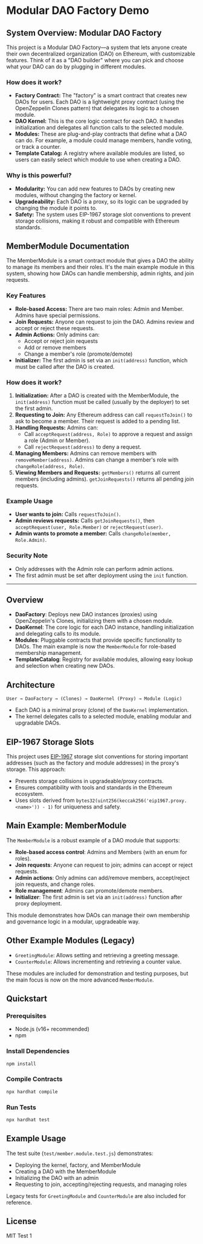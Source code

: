 # Modular DAO Factory Demo

## System Overview: Modular DAO Factory

This project is a Modular DAO Factory—a system that lets anyone create their own decentralized organization (DAO) on Ethereum, with customizable features. Think of it as a "DAO builder" where you can pick and choose what your DAO can do by plugging in different modules.

### How does it work?

- **Factory Contract:** The "factory" is a smart contract that creates new DAOs for users. Each DAO is a lightweight proxy contract (using the OpenZeppelin Clones pattern) that delegates its logic to a chosen module.
- **DAO Kernel:** This is the core logic contract for each DAO. It handles initialization and delegates all function calls to the selected module.
- **Modules:** These are plug-and-play contracts that define what a DAO can do. For example, a module could manage members, handle voting, or track a counter.
- **Template Catalog:** A registry where available modules are listed, so users can easily select which module to use when creating a DAO.

### Why is this powerful?

- **Modularity:** You can add new features to DAOs by creating new modules, without changing the factory or kernel.
- **Upgradeability:** Each DAO is a proxy, so its logic can be upgraded by changing the module it points to.
- **Safety:** The system uses EIP-1967 storage slot conventions to prevent storage collisions, making it robust and compatible with Ethereum standards.

## MemberModule Documentation

The MemberModule is a smart contract module that gives a DAO the ability to manage its members and their roles. It's the main example module in this system, showing how DAOs can handle membership, admin rights, and join requests.

### Key Features

- **Role-based Access:** There are two main roles: Admin and Member. Admins have special permissions.
- **Join Requests:** Anyone can request to join the DAO. Admins review and accept or reject these requests.
- **Admin Actions:** Only admins can:
  - Accept or reject join requests
  - Add or remove members
  - Change a member's role (promote/demote)
- **Initializer:** The first admin is set via an `init(address)` function, which must be called after the DAO is created.

### How does it work?

1. **Initialization:**  After a DAO is created with the MemberModule, the `init(address)` function must be called (usually by the deployer) to set the first admin.
2. **Requesting to Join:**  Any Ethereum address can call `requestToJoin()` to ask to become a member. Their request is added to a pending list.
3. **Handling Requests:**  Admins can:
   - Call `acceptRequest(address, Role)` to approve a request and assign a role (Admin or Member).
   - Call `rejectRequest(address)` to deny a request.
4. **Managing Members:**  Admins can remove members with `removeMember(address)`. Admins can change a member's role with `changeRole(address, Role)`.
5. **Viewing Members and Requests:**  `getMembers()` returns all current members (including admins). `getJoinRequests()` returns all pending join requests.

### Example Usage

- **User wants to join:**  Calls `requestToJoin()`.
- **Admin reviews requests:**  Calls `getJoinRequests()`, then `acceptRequest(user, Role.Member)` or `rejectRequest(user)`.
- **Admin wants to promote a member:**  Calls `changeRole(member, Role.Admin)`.

### Security Note

- Only addresses with the Admin role can perform admin actions.
- The first admin must be set after deployment using the `init` function.

---

## Overview

- **DaoFactory**: Deploys new DAO instances (proxies) using OpenZeppelin's Clones, initializing them with a chosen module.
- **DaoKernel**: The core logic for each DAO instance, handling initialization and delegating calls to its module.
- **Modules**: Pluggable contracts that provide specific functionality to DAOs. The main example is now the `MemberModule` for role-based membership management.
- **TemplateCatalog**: Registry for available modules, allowing easy lookup and selection when creating new DAOs.

## Architecture

```
User → DaoFactory → (Clones) → DaoKernel (Proxy) → Module (Logic)
```
- Each DAO is a minimal proxy (clone) of the `DaoKernel` implementation.
- The kernel delegates calls to a selected module, enabling modular and upgradable DAOs.

## EIP-1967 Storage Slots

This project uses [EIP-1967](https://eips.ethereum.org/EIPS/eip-1967) storage slot conventions for storing important addresses (such as the factory and module addresses) in the proxy's storage. This approach:
- Prevents storage collisions in upgradeable/proxy contracts.
- Ensures compatibility with tools and standards in the Ethereum ecosystem.
- Uses slots derived from `bytes32(uint256(keccak256('eip1967.proxy.<name>')) - 1)` for uniqueness and safety.

## Main Example: MemberModule

The `MemberModule` is a robust example of a DAO module that supports:
- **Role-based access control**: Admins and Members (with an enum for roles).
- **Join requests**: Anyone can request to join; admins can accept or reject requests.
- **Admin actions**: Only admins can add/remove members, accept/reject join requests, and change roles.
- **Role management**: Admins can promote/demote members.
- **Initializer**: The first admin is set via an `init(address)` function after proxy deployment.

This module demonstrates how DAOs can manage their own membership and governance logic in a modular, upgradeable way.

## Other Example Modules (Legacy)

- `GreetingModule`: Allows setting and retrieving a greeting message.
- `CounterModule`: Allows incrementing and retrieving a counter value.

These modules are included for demonstration and testing purposes, but the main focus is now on the more advanced `MemberModule`.

## Quickstart

### Prerequisites
- Node.js (v16+ recommended)
- npm

### Install Dependencies
```bash
npm install
```

### Compile Contracts
```bash
npx hardhat compile
```

### Run Tests
```bash
npx hardhat test
```

## Example Usage
The test suite (`test/member.module.test.js`) demonstrates:
- Deploying the kernel, factory, and MemberModule
- Creating a DAO with the MemberModule
- Initializing the DAO with an admin
- Requesting to join, accepting/rejecting requests, and managing roles

Legacy tests for `GreetingModule` and `CounterModule` are also included for reference.

## License
MIT 
Test 1